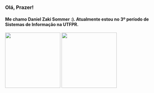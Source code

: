 ### Olá, Prazer! 
#### Me chamo Daniel Zaki Sommer :). Atualmente estou no 3º período de Sistemas de Informação na UTFPR. 

<div>
  <img height = "180em" src="https://github-readme-stats.vercel.app/api/top-langs/?username=danisommer&layout=compact&theme=dracula">
  <img height = "180em" src ="https://github-readme-stats.vercel.app/api?username=danisommer&show_icons=true&theme=dracula">
</div>


